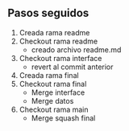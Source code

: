## Pasos seguidos

1) Creada rama readme
2) Checkout rama readme
   - creado archivo readme.md
3) Checkout rama interface
   - revert al commit anterior
4) Creada rama final
5) Checkout rama final
   - Merge interface 
   - Merge datos
6) Checkout rama main
   - Merge squash final